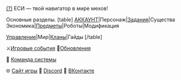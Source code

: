 [(?)](/sys/about) ЕСИ — твой навигатор в мире мехов!
 
Основные разделы.
[table]
[АККАУНТ](/sys/account)|Персонаж|[Задания](/sys/tasks)|Существа
Экономика|[Предметы](/sys/items)|Роботы|Модификация

[Управление](/sys/control)|Мир|[Кланы](/sys/clan)|Гайды
[/table]
 
⚔️[Игровые события](/sys/event)
🔄[Обновления](/sys/update)

👥 [Команда системы](/sys/about/team)


🌐 [Сайт игры](https://new.mechs.su/)
💬 [Discord](https://discord.gg/taXjguFneE)
📣 [ВКонтакте](https://vk.com/mechs)